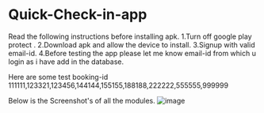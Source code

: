 # Quick-Check-in-app
Read the following instructions before installing apk.
  1.Turn off google play protect .
  2.Download apk and allow the device to install.
  3.Signup with valid email-id.
  4.Before testing the app please let me know email-id from which u login as i have add  in the database.

Here are some test booking-id 111111,123321,123456,144144,155155,188188,222222,555555,999999

Below is the Screenshot's of all the modules.
![image](https://user-images.githubusercontent.com/42418801/176991762-1391cb9f-2b90-440b-9fa2-faa1f50da89e.png)


